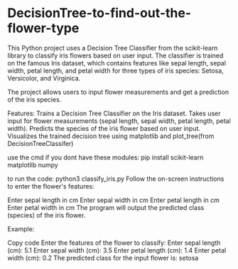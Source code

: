 # DecisionTree-to-find-out-the-flower-type
This Python project uses a Decision Tree Classifier from the scikit-learn library to classify iris flowers based on user input. The classifier is trained on the famous Iris dataset, which contains features like sepal length, sepal width, petal length, and petal width for three types of iris species: Setosa, Versicolor, and Virginica.

The project allows users to input flower measurements and get a prediction of the iris species.

Features:
Trains a Decision Tree Classifier on the Iris dataset.
Takes user input for flower measurements (sepal length, sepal width, petal length, petal width).
Predicts the species of the iris flower based on user input.
Visualizes the trained decision tree using matplotlib and plot_tree(from DecisionTreeClassifer)

use the cmd if you dont have these modules:
pip install scikit-learn matplotlib numpy

to run the code:
python3 classify_iris.py
Follow the on-screen instructions to enter the flower's features:

Enter sepal length in cm
Enter sepal width in cm
Enter petal length in cm
Enter petal width in cm
The program will output the predicted class (species) of the iris flower.

Example:

Copy code
Enter the features of the flower to classify:
Enter sepal length (cm): 5.1
Enter sepal width (cm): 3.5
Enter petal length (cm): 1.4
Enter petal width (cm): 0.2
The predicted class for the input flower is: setosa

